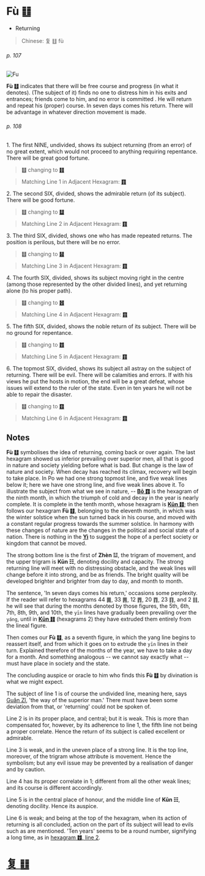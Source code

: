 # Fù ䷗

* Returning

> Chinese: 复 ䷗ fù

###### p. 107

![Fu](https://88o.io/wp-content/uploads/2018/09/24-e5a48dfu.jpg)

**Fù ䷗** indicates that there will be free course and progress (in what it denotes). (The subject of it) finds no one to distress him in his exits and entrances; friends come to him, and no error is committed . He will return and repeat his (proper) course. In seven days comes his return. There will be advantage in whatever direction movement is made.

###### p. 108

1.<a name="24.1"></a> The first NINE, undivided, shows its subject returning (from an error) of no great extent, which would not proceed to anything requiring repentance. There will be great good fortune.

> **䷗** changing to [**䷁**](e59da4kun.md)

> Matching Line 1 in Adjacent Hexagram: [**䷖**](e589a5bo.md#23.1)

2.<a name="24.2"></a> The second SIX, divided, shows the admirable return (of its subject). There will be good fortune.

> **䷗** changing to [**䷒**](e4b8b4lin.md)

> Matching Line 2 in Adjacent Hexagram: [**䷖**](e589a5bo.md#23.2)

3.<a name="24.3"></a> The third SIX, divided, shows one who has made repeated returns. The position is perilous, but there will be no error.

> **䷗** changing to [**䷣**](e6988ee5a4b7mingyi.md)

> Matching Line 3 in Adjacent Hexagram: [**䷖**](e589a5bo.md#23.3)

4.<a name="24.4"></a> The fourth SIX, divided, shows its subject moving right in the centre (among those represented by the other divided lines), and yet returning alone (to his proper path).

> **䷗** changing to [**䷲**](e99c87zhen.md)

> Matching Line 4 in Adjacent Hexagram: [**䷖**](e589a5bo.md#23.4)

5.<a name="24.5"></a> The fifth SIX, divided, shows the noble return of its subject. There will be no ground for repentance.

> **䷗** changing to [**䷂**](e5b1afzhun.md)

> Matching Line 5 in Adjacent Hexagram: [**䷖**](e589a5bo.md#23.5)

6.<a name="24.6"></a> The topmost SIX, divided, shows its subject all astray on the subject of returning. There will be evil. There will be calamities and errors. If with his views he put the hosts in motion, the end will be a great defeat, whose issues will extend to the ruler of the state. Even in ten years he will not be able to repair the disaster.

> **䷗** changing to [**䷚**](e9a290yi.md)

> Matching Line 6 in Adjacent Hexagram: [**䷖**](e589a5bo.md#23.6)

## Notes

**Fù ䷗** symbolises the idea of returning, coming back or over again. The last hexagram showed us inferior prevailing over superior men, all that is good in nature and society yielding before what is bad. But change is the law of nature and society. When decay has reached its climax, recovery will begin to take place. In Po we had one strong topmost line, and five weak lines below it; here we have one strong line, and five weak lines above it. To illustrate the subject from what we see in nature, -- [**Bō ䷖**](e589a5bo.md) is the hexagram of the ninth month, in which the triumph of cold and decay in the year is nearly complete. It is complete in the tenth month, whose hexagram is [**Kūn ䷁**](e59da4kun.md); then follows our hexagram **Fù ䷗**, belonging to the eleventh month, in which was the winter solstice when the sun turned back in his course, and moved with a constant regular progress towards the summer solstice. In harmony with these changes of nature are the changes in the political and social state of a nation. There is nothing in the [**Yì**](https://en.wikipedia.org/wiki/I_Ching) to suggest the hope of a perfect society or kingdom that cannot be moved.

The strong bottom line is the first of **Zhèn ☳**, the trigram of movement, and the upper trigram is **Kūn ☷**, denoting docility and capacity. The strong returning line will meet with no distressing obstacle, and the weak lines will change before it into strong, and be as friends. The bright quality will be developed brighter and brighter from day to day, and month to month.

The sentence, 'In seven days comes his return,' occasions some perplexity. If the reader will refer to hexagrams 44 ䷫, 33 ䷠, 12 ䷋, 20 ䷓, 23 ䷖, and 2 ䷁, he will see that during the months denoted by those figures, the 5th, 6th, 7th, 8th, 9th, and 10th, the `yīn` lines have gradually been prevailing over the `yáng`, until in [**Kūn ䷁**](e59da4kun.md) (hexagrams 2) they have extruded them entirely from the lineal figure.

Then comes our **Fù ䷗**, as a seventh figure, in which the yang line begins to reassert itself,
and from which it goes on to extrude the `yīn` lines in their turn. Explained therefore of the months of the year, we have to take a day for a month.
And something analogous -- we cannot say exactly what -- must have place in society and the state.

The concluding auspice or oracle to him who finds this **Fù ䷗** by divination is what we might expect.

The subject of line 1 is of course the undivided line, meaning here, says [Guǎn Zǐ](https://en.wikipedia.org/wiki/Guanzi_(text)), 'the way of the superior man.' There must have been some deviation from that, or 'returning' could not be spoken of.

Line 2 is in its proper place, and central; but it is weak. This is more than compensated for, however, by its adherence to line 1, the fifth line not being a proper correlate. Hence the return of its subject is called excellent or admirable.

Line 3 is weak, and in the uneven place of a strong line. It is the top line, moreover, of the trigram whose attribute is movement. Hence the symbolism; but any evil issue may be prevented by a realisation of danger and by caution.

Line 4 has its proper correlate in 1; different from all the other weak lines; and its course is different accordingly.

Line 5 is in the central place of honour, and the middle line of **Kūn ☷**, denoting docility. Hence its auspice.

Line 6 is weak; and being at the top of the hexagram, when its action of returning is all concluded, action on the part of its subject will lead to evils such as are mentioned. 'Ten years' seems to be a round number, signifying a long time, as in [hexagram **䷂**, line 2](e5b1afzhun.md#3.2).

# [复 ䷗](e5a48dfu_cn.md)
